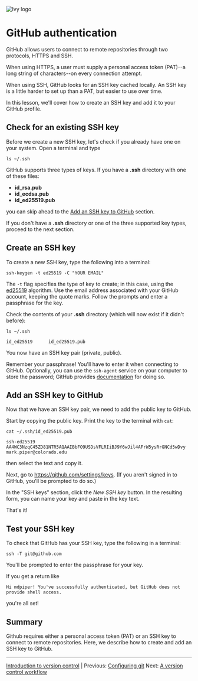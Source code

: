 ![Ivy logo](https://raw.githubusercontent.com/csdms/project/main/assets/CSDMS-logo-color-tagline-hor.png)

# GitHub authentication

GitHub allows users to connect to remote repositories
through two protocols, HTTPS and SSH.

When using HTTPS,
a user must supply a personal access token (PAT)--a long string of characters--on
every connection attempt.

When using SSH,
GitHub looks for an SSH key cached locally.
An SSH key is a little harder to set up than a PAT,
but easier to use over time.

In this lesson,
we'll cover how to create an SSH key
and add it to your GitHub profile.

## Check for an existing SSH key

Before we create a new SSH key,
let's check if you already have one on your system.
Open a terminal and type
```
ls ~/.ssh
```

GitHub supports three types of keys.
If you have a **.ssh** directory with one of these files:

* **id_rsa.pub**
* **id_ecdsa.pub**
* **id_ed25519.pub**

you can skip ahead to the [Add an SSH key to GitHub](./github-authentication.md#add-an-ssh-key-to-github) section.

If you don't have a **.ssh** directory
or one of the three supported key types,
proceed to the next section.

## Create an SSH key

To create a new SSH key,
type the following into a terminal:
```
ssh-keygen -t ed25519 -C "YOUR EMAIL"
```
The `-t` flag specifies the type of key to create;
in this case,
using the [ed25519](https://en.wikipedia.org/wiki/EdDSA#Ed25519) algorithm.
Use the email address associated with your GitHub account,
keeping the quote marks.
Follow the prompts and enter a passphrase for the key.

Check the contents of your **.ssh** directory (which will now exist if it didn't before):
```
ls ~/.ssh
```
```
id_ed25519      id_ed25519.pub
```
You now have an SSH key pair (private, public).

Remember your passphrase!
You'll have to enter it when connecting to GitHub.
Optionally,
you can use the `ssh-agent` service on your computer to store the password;
GitHub provides [documentation](https://docs.github.com/en/authentication/connecting-to-github-with-ssh/generating-a-new-ssh-key-and-adding-it-to-the-ssh-agent#adding-your-ssh-key-to-the-ssh-agent) for doing so.

## Add an SSH key to GitHub

Now that we have an SSH key pair,
we need to add the public key to GitHub.

Start by copying the public key.
Print the key to the terminal with `cat`:
```
cat ~/.ssh/id_ed25519.pub
```
```
ssh-ed25519 AA4WC3NzqC45ZD81NTR5AQAAIBbFO9USDsVFLRIiBJ9Y6wJil4AFrW5ysRrGNCd5wDvy mark.piper@colorado.edu
```
then select the text and copy it.

Next, go to https://github.com/settings/keys.
(If you aren't signed in to GitHub,
you'll be prompted to do so.)

In the "SSH keys" section,
click the *New SSH key* button.
In the resulting form,
you can name your key
and paste in the key text.

That's it!

## Test your SSH key

To check that GitHub has your SSH key, type the following in a terminal:
```
ssh -T git@github.com
```
You'll be prompted to enter the passphrase for your key.

If you get a return like
```
Hi mdpiper! You've successfully authenticated, but GitHub does not provide shell access.
```
you're all set!

## Summary

Github requires either a personal access token (PAT)
or an SSH key
to connect to remote repositories.
Here,
we describe how to create and add an SSH key to GitHub.

___

[Introduction to version control](./index.md) |
Previous: [Configuring git](./configuring-git.md)
Next: [A version control workflow](./git-workflow.md)

